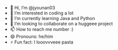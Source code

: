 - 👋 Hi, I’m @jyounan03
- 👀 I’m interested in coding a lot
- 🌱 I’m currently learning Java and Python
- 💞️ I’m looking to collaborate on a huggeee project
- 📫 How to reach me number :)
- 😄 Pronouns: he/him
- ⚡ Fun fact: I looovvveee pasta

<!---
jyounan03/jyounan03 is a ✨ special ✨ repository because its `README.md` (this file) appears on your GitHub profile.
You can click the Preview link to take a look at your changes.
--->
